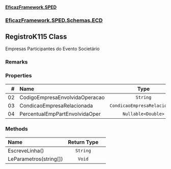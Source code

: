 #### [EficazFramework.SPED](EficazFrameworkSPED.md 'EficazFramework SPED')
### [EficazFramework.SPED.Schemas.ECD](EficazFramework.SPED.Schemas.ECD.md 'EficazFramework.SPED.Schemas.ECD')

## RegistroK115 Class

Empresas Participantes do Evento Societário

### Remarks
### Properties

| # | Name | Type | |
| ---: | :--- | :---: | :--- |
| 02 | CodigoEmpresaEnvolvidaOperacao | `String` |  |
| 03 | CondicaoEmpresaRelacionada | `CondicaoEmpresaRelacionada` |  |
| 04 | PercentualEmpPartEnvolvidaOper | `Nullable<Double>` |  |
### Methods

| Name | Return Type | |
| :--- | :---: | :--- |
| EscreveLinha() | `String` |  |
| LeParametros(string[]) | `Void` |  |
